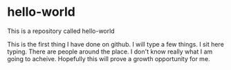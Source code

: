# hello-world
This is a repository called hello-world

This is the first thing I have done on github. I will type a few things. I sit here typing. There are people around the place. I don't know really what I am going to acheive. Hopefully this will prove a growth opportunity for me. 
